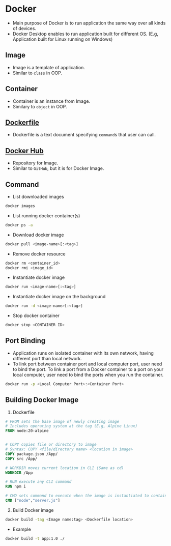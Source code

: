 # Docker
- Main purpose of Docker is to run application the same way over all kinds of devices.
- Docker Desktop enables to run application built for different OS. (E.g, Application built for Linux running on Windows)

## Image
- Image is a template of application.
- Similar to `class` in OOP.

## Container
- Container is an instance from Image.
- Similary to `object` in OOP.

## [Dockerfile](https://docs.docker.com/reference/dockerfile/)
- Dockerfile is a text document specifying `command`s that user can call.

## [Docker Hub](https://hub.docker.com)
- Repository for Image.
- Similar to `GitHub`, but it is for Docker Image.

## Command
- List downloaded images

```bash
docker images
```

- List running docker container(s)

```bash
docker ps -a
```

- Download docker image

```bash
docker pull <image-name>[:<tag>]
```

- Remove docker resource

```bash
docker rm <container_id>
docker rmi <image_id>
```

- Instantiate docker image

```bash
docker run <image-name>[:<tag>]
```

- Instantiate docker image on the background

```bash
docker run -d <image-name>[:<tag>]
```

- Stop docker container

```bash
docker stop <CONTAINER ID>
```

## Port Binding
- Application runs on isolated container with its own network, having different port than local network.
- To link port between container port and local computer port, user need to bind the port.
To link a port from a Docker container to a port on your local computer, user need to bind the ports when you run the container.

```bash
docker run -p <Local Computer Port>:<Container Port>
```

## Building Docker Image

1) Dockerfile

```Dockerfile
# FROM sets the base image of newly creating image
# Includes operating system at the tag (E.g, Alpine Linux)
FROM node:20-alpine


# COPY copies file or directory to image
# Syntax: COPY <file/directory name> <location in image>
COPY package.json /App/
COPY src /App/

# WORKDIR moves current location in CLI (Same as cd)
WORKDIR /App

# RUN execute any CLI command
RUN npm i

# CMD sets command to execute when the image is instantiated to container
CMD ["node","server.js"]
```

2) Build Docker image

```bash
docker build -tag <Image name:tag> <Dockerfile location>
```

- Example

```bash
docker build -t app:1.0 ./
```
